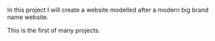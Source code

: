 In this project I will create a website modelled after a modern big brand name website.

This is the first of many projects.
